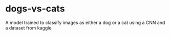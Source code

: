 # dogs-vs-cats
A model trained to classify images as either a dog or a cat using a CNN
and a dataset from kaggle
